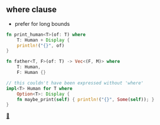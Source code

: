 ## where clause

* prefer for long bounds

```rust
fn print_human<T>(of: T) where
    T: Human + Display {
    println!("{}", of)
}

fn father<T, F>(of: T) -> Vec<(F, M)> where
    T: Human,
    F: Human {}

// this couldn't have been expressed without 'where'
impl<T> Human for T where
    Option<T>: Display {
    fn maybe_print(self) { println!("{}", Some(self)); }
}
```

[📒](https://doc.rust-lang.org/stable/rust-by-example/generics/bounds.html)